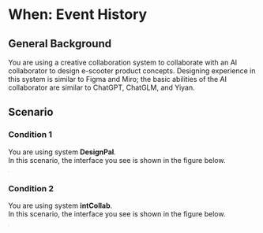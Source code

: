 # When: Event History

## General Background
You are using a creative collaboration system to collaborate with an AI collaborator to design e-scooter product concepts. Designing experience in this system is similar to Figma and Miro; the basic abilities of the AI collaborator are similar to ChatGPT, ChatGLM, and Yiyan.

## Scenario


### Condition 1
You are using system **DesignPal**.<br>
In this scenario, the interface you see is shown in the figure below.

<img src="" style="border: .5px solid Gainsboro; max-width: 75%;">

### Condition 2
You are using system **intCollab**.<br>
In this scenario, the interface you see is shown in the figure below.

<img src="" style="border: .5px solid Gainsboro; max-width: 75%;">